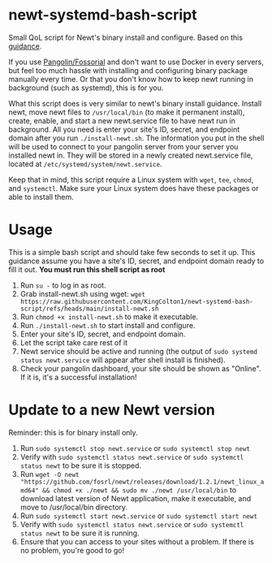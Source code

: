 # newt-systemd-bash-script
Small QoL script for Newt's binary install and configure. Based on this [guidance](https://docs.fossorial.io/Newt/install).

If you use [Pangolin/Fossorial](https://github.com/fosrl/pangolin) and don't want to use Docker in every servers, but feel too much hassle with installing and configuring binary package manually every time. Or that you don't know how to keep newt running in background (such as systemd), this is for you.

What this script does is very similar to newt's binary install guidance. Install newt, move newt files to `/usr/local/bin` (to make it permanent install), create, enable, and start a new newt.service file to have newt run in background. All you need is enter your site's ID, secret, and endpoint domain after you run `./install-newt.sh`. The information you put in the shell will be used to connect to your pangolin server from your server you installed newt in. They will be stored in a newly created newt.service file, located at `/etc/systemd/system/newt.service`.

Keep that in mind, this script require a Linux system with `wget`, `tee`, `chmod`, and `systemctl`. Make sure your Linux system does have these packages or able to install them.

# Usage
This is a simple bash script and should take few seconds to set it up. This guidance assume you have a site's ID, secret, and endpoint domain ready to fill it out. **You must run this shell script as root**
1. Run `su -` to log in as root.
2. Grab install-newt.sh using wget: `wget https://raw.githubusercontent.com/KingColton1/newt-systemd-bash-script/refs/heads/main/install-newt.sh`
3. Run `chmod +x install-newt.sh` to make it executable.
4. Run `./install-newt.sh` to start install and configure.
5. Enter your site's ID, secret, and endpoint domain.
6. Let the script take care rest of it
7. Newt service should be active and running (the output of `sudo systemd status newt.service` will appear after shell install is finished).
8. Check your pangolin dashboard, your site should be shown as "Online". If it is, it's a successful installation!

# Update to a new Newt version
Reminder: this is for binary install only.
1. Run `sudo systemctl stop newt.service` or `sudo systemctl stop newt`
2. Verify with `sudo systemctl status newt.service` or `sudo systemctl status newt` to be sure it is stopped.
3. Run `wget -O newt "https://github.com/fosrl/newt/releases/download/1.2.1/newt_linux_amd64" && chmod +x ./newt && sudo mv ./newt /usr/local/bin` to download latest version of Newt application, make it executable, and move to /usr/local/bin directory.
4. Run `sudo systemctl start newt.service` or `sudo systemctl start newt`
5. Verify with `sudo systemctl status newt.service` or `sudo systemctl status newt` to be sure it is running.
6. Ensure that you can access to your sites without a problem. If there is no problem, you're good to go!
